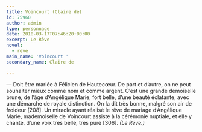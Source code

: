 ```yaml
---
title: Voincourt (Claire de)
id: 75960
author: admin
type: personnage
date: 2010-03-17T07:46:20+00:00
excerpt: Le Rêve
novel:
  - reve
main_name: 'Voincourt '
secondary_name: Claire de

---
```

— Doit être mariée à Félicien de Hautecœur. De part et d&rsquo;autre, on ne peut souhaiter mieux comme nom et comme argent. C&rsquo;est une grande demoiselle brune, de l&rsquo;âge d&rsquo;Angélique Marie, fort belle, d&rsquo;une beauté éclatante, avec une démarche de royale distinction. On la dit très bonne, malgré son air de froideur [208]. Un miracle ayant réalisé le rêve de mariage d&rsquo;Angélique Marie, mademoiselle de Voincourt assiste à la cérémonie nuptiale, et elle y chante, d&rsquo;une voix très belle, très pure [306]. _(Le Réve.)_